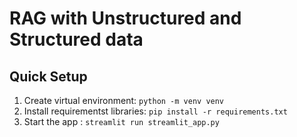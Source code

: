 # RAG with Unstructured and Structured data


## Quick Setup

1. Create virtual environment: `python -m venv venv`
2. Install requirementst libraries: `pip install -r requirements.txt`
3. Start the app : `streamlit run streamlit_app.py`
